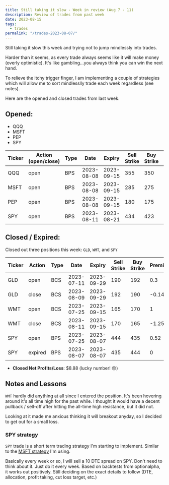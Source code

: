 ```yaml
---
title: Still taking it slow - Week in review (Aug 7 - 11)
description: Review of trades from past week
date: 2023-08-15
tags:
  - trades
permalink: "/trades-2023-08-07/"
---
```


Still taking it slow this week and trying not to jump mindlessly into trades.

Harder than it seems, as every trade always seems like it will make money (overly optimistic).  It's like gambling...you always think you can win the next hand.

To relieve the itchy trigger finger, I am implementing a couple of strategies which will allow me to sort mindlesslly trade each week regardless (see notes).

Here are the opened and closed trades from last week.

## Opened:
- QQQ
- MSFT
- PEP
- SPY 

<div class="trade-table weekly full-width">

|**Ticker**|**Action (open/close)**|**Type**|**Date**|**Expiry**|**Sell Strike**|**Buy Strike**|**Premium**|**Qty**|**Fee**|**Net**|
|---|---|---|---|---|---|---|---|---|---|---|
|QQQ|open|BPS|2023-08-08|2023-09-15|355|350|0.8|2|1.15|158.85|
|MSFT|open|BPS|2023-08-08|2023-09-15|285|275|1.27|1|1.27|125.73|
|PEP|open|BPS|2023-08-08|2023-09-15|180|175|0.66|2|1.41|130.59|
|SPY|open|BPS|2023-08-11|2023-08-21|434|423|0.76|1|2.1|73.9|

</div>

## Closed / Expired:
Closed out three positions this week: `GLD`, `WMT`, and `SPY`

<div class = "trade-table monthly full-width">

|**Ticker**|**Action**|**Type**|**Date**|**Expiry**|**Sell Strike**|**Buy Strike**|**Premium**|**Qty**|**Fee**|**Net**|**Profit/Loss**|
|---|---|---|---|---|---|---|---|---|---|---|---|
|GLD|open|BCS|2023-07-11|2023-09-29|190|192|0.3|1|2.11|27.89|$11.79|
|GLD|close|BCS|2023-08-09|2023-09-29|192|190|-0.14|1|2.1|-16.1|
|WMT|open|BCS|2023-07-25|2023-09-15|165|170|1|2|2.1|197.9|-$53.51|
|WMT|close|BCS|2023-08-11|2023-09-15|170|165|-1.25|2|1.41|-251.41|
|SPY|open|BPS|2023-07-25|2023-08-07|444|435|0.52|1|1.4|50.6|$50.60|
|SPY|expired|BPS|2023-08-07|2023-08-07|435|444|0|1|0|0|

</div>

- **Closed Net Profits/Loss**: $8.88 (lucky number! 😛)

## Notes and Lessons

`WMT` hardly did anything at all since I entered the position.  It's been hovering around it's all time high for the past while.  I thought it would have a decent pullback / sell-off after hitting the all-time high resistance, but it did not.  

Looking at it made me anxious thinking it will breakout anyday, so I decided to get out for a small loss.

### SPY strategy

`SPY` trade is a short term trading strategy I'm starting to implement. 
Similar to the <a href="/90dte-msft-strategy/">MSFT strategy</a> I'm using. 

Basically every week or so, I will sell a 10 DTE spread on SPY.  Don't need to think about it.  Just do it every week.  Based on backtests from optionalpha, it works out positively.  Still deciding on the exact details to follow (DTE, allocation, profit taking, cut loss target, etc.)









